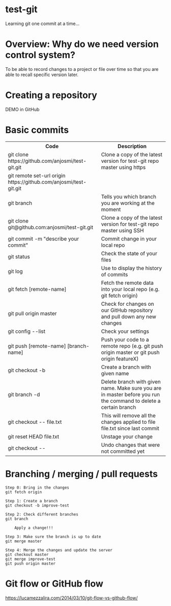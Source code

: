 # test-git
Learning git one commit at a time...

# Overview: Why do we need version control system? 
To be able to record changes to a project or file over time so that you are able to recall specific version later.

# Creating a repository
DEMO in GitHub

# Basic commits
<table class="tg">
  <tr>
    <th class="tg-yw4l"><b>Code</b></th>
    <th class="tg-yw4l"><b>Description</b></th>
  </tr>
  <tr>
    <td class="tg-yw4l">git clone https://github.com/anjosmi/test-git.git</td>
    <td class="tg-yw4l">Clone a copy of the latest version for test-git repo master using https</td>
  </tr>
  <tr>
    <td class="tg-yw4l">git remote set-url origin https://github.com/anjosmi/test-git.git</td>
    <td class="tg-yw4l"></td>
  </tr>
  <tr>
    <td class="tg-yw4l">git branch</td>
    <td class="tg-yw4l">Tells you which branch you are working at the moment</td>
  </tr>    
  <tr>
    <td class="tg-yw4l">git clone git@github.com:anjosmi/test-git.git</td>
    <td class="tg-yw4l">Clone a copy of the latest version for test-git repo master using SSH</td>
  </tr>
  <tr>
    <td class="tg-yw4l">git commit -m "describe your commit"</td>
    <td class="tg-yw4l">Commit change in your local repo</td>
  </tr>
  <tr>
    <td class="tg-yw4l">git status</td>
    <td class="tg-yw4l">Check the state of your files</td>
  </tr>
  <tr>
    <td class="tg-yw4l">git log</td>
    <td class="tg-yw4l">Use to display the history of commits</td>
  </tr>
  <tr>
    <td class="tg-yw4l">git fetch [remote-name]</td>
    <td class="tg-yw4l">Fetch the remote data into your local repo (e.g. git fetch origin)</td>
  </tr>  
  <tr>
    <td class="tg-yw4l">git pull origin master</td>
    <td class="tg-yw4l">Check for changes on our GitHub repository and pull down any new changes</td>
  </tr>  
  <tr>
    <td class="tg-yw4l">git config --list</td>
    <td class="tg-yw4l">Check your settings</td>
  </tr>  
  <tr>
    <td class="tg-yw4l">git push [remote-name] [branch-name]</td>
    <td class="tg-yw4l">Push your code to a remote repo (e.g. git push origin master or git push origin featureX)</td>
  </tr>  
  <tr>
    <td class="tg-yw4l">git checkout -b <branch name></td>
    <td class="tg-yw4l">Create a branch with given name</td>
  </tr> 
  <tr>
    <td class="tg-yw4l">git branch -d <branch name></td>
    <td class="tg-yw4l">Delete branch with given name. Make sure you are in master before you run the command to delete a certain branch</td>
  </tr>  
  <tr>
    <td class="tg-yw4l">git checkout -- file.txt</td>
    <td class="tg-yw4l">This will remove all the changes applied to file file.txt since last commit</td>
  </tr> 
  <tr>
    <td class="tg-yw4l">git reset HEAD file.txt</td>
    <td class="tg-yw4l">Unstage your change</td>
  </tr>   
  <tr>
    <td class="tg-yw4l">git checkout -- <name of the file></td>
    <td class="tg-yw4l">Undo changes that were not committed yet</td>
  </tr>    
</table>

# Branching / merging / pull requests

    Step 0: Bring in the changes
    git fetch origin
    
    Step 1: Create a branch
    git checkout -b improve-test
    
    Step 2: Check different branches
    git branch
    
        Apply a change!!! 

    Step 3: Make sure the branch is up to date
    git merge master

    Step 4: Merge the changes and update the server
    git checkout master
    git merge improve-test
    git push origin master
  

# Git flow or GitHub flow
https://lucamezzalira.com/2014/03/10/git-flow-vs-github-flow/


